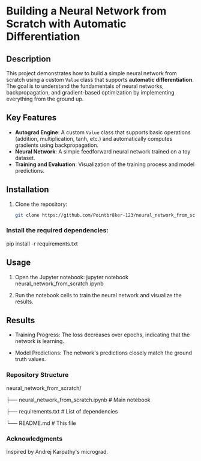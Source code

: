 # Building a Neural Network from Scratch with Automatic Differentiation

## Description
This project demonstrates how to build a simple neural network from scratch using a custom `Value` class that supports **automatic differentiation**. The goal is to understand the fundamentals of neural networks, backpropagation, and gradient-based optimization by implementing everything from the ground up.

## Key Features
- **Autograd Engine**: A custom `Value` class that supports basic operations (addition, multiplication, tanh, etc.) and automatically computes gradients using backpropagation.
- **Neural Network**: A simple feedforward neural network trained on a toy dataset.
- **Training and Evaluation**: Visualization of the training process and model predictions.

## Installation
1. Clone the repository:
   ```bash
   git clone https://github.com/Pointbr8ker-123/neural_network_from_scratch.git


### Install the required dependencies:

pip install -r requirements.txt


## Usage
1. Open the Jupyter notebook: 
jupyter notebook neural_network_from_scratch.ipynb

2. Run the notebook cells to train the neural network and visualize the results.

## Results
- Training Progress: The loss decreases over epochs, indicating that the network is learning.

- Model Predictions: The network's predictions closely match the ground truth values.

### Repository Structure

neural_network_from_scratch/

├── neural_network_from_scratch.ipynb    # Main notebook

├── requirements.txt                     # List of dependencies        

└── README.md                            # This file

### Acknowledgments
Inspired by Andrej Karpathy's micrograd.

